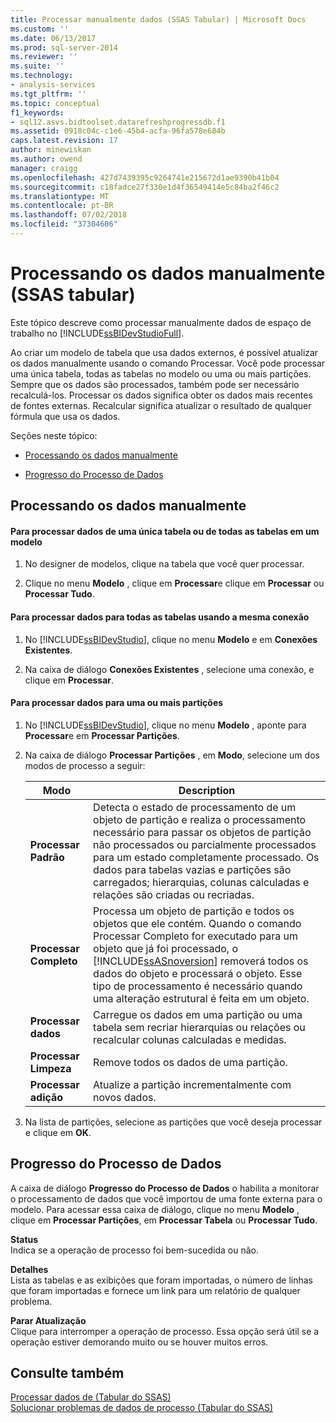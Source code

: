 ```yaml
---
title: Processar manualmente dados (SSAS Tabular) | Microsoft Docs
ms.custom: ''
ms.date: 06/13/2017
ms.prod: sql-server-2014
ms.reviewer: ''
ms.suite: ''
ms.technology:
- analysis-services
ms.tgt_pltfrm: ''
ms.topic: conceptual
f1_keywords:
- sql12.asvs.bidtoolset.datarefreshprogressdb.f1
ms.assetid: 0918c04c-c1e6-45b4-acfa-96fa578e684b
caps.latest.revision: 17
author: minewiskan
ms.author: owend
manager: craigg
ms.openlocfilehash: 427d7439395c9264741e215672d1ae9390b41b04
ms.sourcegitcommit: c18fadce27f330e1d4f36549414e5c84ba2f46c2
ms.translationtype: MT
ms.contentlocale: pt-BR
ms.lasthandoff: 07/02/2018
ms.locfileid: "37304606"
---
```

# <a name="manually-process-data-ssas-tabular"></a>Processando os dados manualmente (SSAS tabular)
  Este tópico descreve como processar manualmente dados de espaço de trabalho no [!INCLUDE[ssBIDevStudioFull](../includes/ssbidevstudiofull-md.md)].  
  
 Ao criar um modelo de tabela que usa dados externos, é possível atualizar os dados manualmente usando o comando Processar. Você pode processar uma única tabela, todas as tabelas no modelo ou uma ou mais partições. Sempre que os dados são processados, também pode ser necessário recalculá-los.  Processar os dados significa obter os dados mais recentes de fontes externas. Recalcular significa atualizar o resultado de qualquer fórmula que usa os dados.  
  
 Seções neste tópico:  
  
-   [Processando os dados manualmente](#bkmk_mahually_process)  
  
-   [Progresso do Processo de Dados](#bkmk_data_process_progress)  
  
##  <a name="bkmk_mahually_process"></a> Processando os dados manualmente  
  
#### <a name="to-process-data-for-a-single-table-or-all-tables-in-a-model"></a>Para processar dados de uma única tabela ou de todas as tabelas em um modelo  
  
1.  No designer de modelos, clique na tabela que você quer processar.  
  
2.  Clique no menu **Modelo** , clique em **Processar**e clique em **Processar** ou **Processar Tudo**.  
  
#### <a name="to-process-data-for-all-tables-using-the-same-connection"></a>Para processar dados para todas as tabelas usando a mesma conexão  
  
1.  No [!INCLUDE[ssBIDevStudio](../includes/ssbidevstudio-md.md)], clique no menu **Modelo** e em **Conexões Existentes**.  
  
2.  Na caixa de diálogo **Conexões Existentes** , selecione uma conexão, e clique em **Processar**.  
  
#### <a name="to-process-data-for-one-or-more-partitions"></a>Para processar dados para uma ou mais partições  
  
1.  No [!INCLUDE[ssBIDevStudio](../includes/ssbidevstudio-md.md)], clique no menu **Modelo** , aponte para **Processar**e em **Processar Partições**.  
  
2.  Na caixa de diálogo **Processar Partições** , em **Modo**, selecione um dos modos de processo a seguir:  
  
    |Modo|Description|  
    |----------|-----------------|  
    |**Processar Padrão**|Detecta o estado de processamento de um objeto de partição e realiza o processamento necessário para passar os objetos de partição não processados ou parcialmente processados para um estado completamente processado. Os dados para tabelas vazias e partições são carregados; hierarquias, colunas calculadas e relações são criadas ou recriadas.|  
    |**Processar Completo**|Processa um objeto de partição e todos os objetos que ele contém. Quando o comando Processar Completo for executado para um objeto que já foi processado, o [!INCLUDE[ssASnoversion](../includes/ssasnoversion-md.md)] removerá todos os dados do objeto e processará o objeto. Esse tipo de processamento é necessário quando uma alteração estrutural é feita em um objeto.|  
    |**Processar dados**|Carregue os dados em uma partição ou uma tabela sem recriar hierarquias ou relações ou recalcular colunas calculadas e medidas.|  
    |**Processar Limpeza**|Remove todos os dados de uma partição.|  
    |**Processar adição**|Atualize a partição incrementalmente com novos dados.|  
  
3.  Na lista de partições, selecione as partições que você deseja processar e clique em **OK**.  
  
##  <a name="bkmk_data_process_progress"></a> Progresso do Processo de Dados  
 A caixa de diálogo **Progresso do Processo de Dados** o habilita a monitorar o processamento de dados que você importou de uma fonte externa para o modelo. Para acessar essa caixa de diálogo, clique no menu **Modelo** , clique em **Processar Partições**, em **Processar Tabela** ou **Processar Tudo**.  
  
 **Status**  
 Indica se a operação de processo foi bem-sucedida ou não.  
  
 **Detalhes**  
 Lista as tabelas e as exibições que foram importadas, o número de linhas que foram importadas e fornece um link para um relatório de qualquer problema.  
  
 **Parar Atualização**  
 Clique para interromper a operação de processo. Essa opção será útil se a operação estiver demorando muito ou se houver muitos erros.  
  
## <a name="see-also"></a>Consulte também  
 [Processar dados de &#40;Tabular do SSAS&#41;](process-data-ssas-tabular.md)   
 [Solucionar problemas de dados de processo &#40;Tabular do SSAS&#41;](troubleshoot-process-data-ssas-tabular.md)  
  
  
